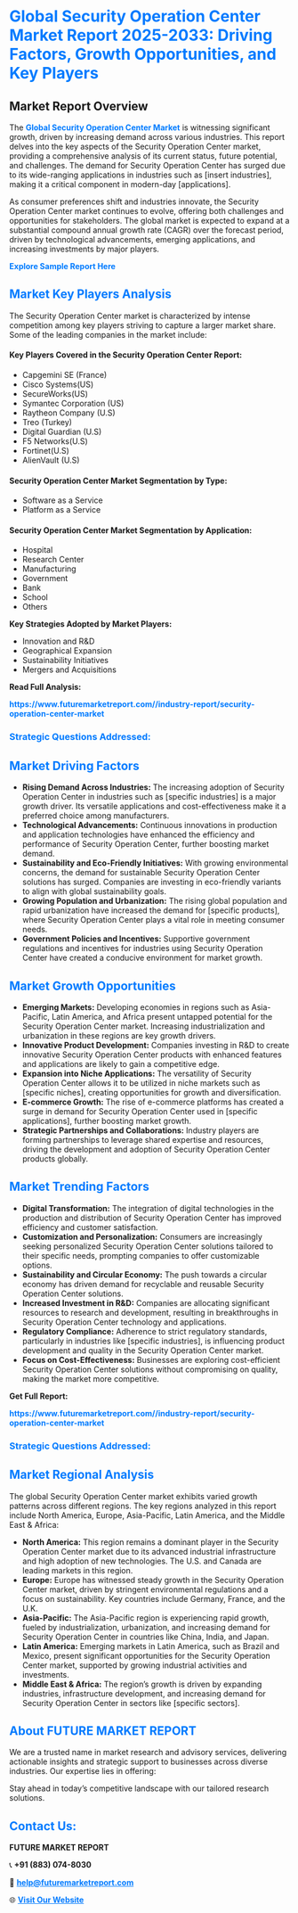<h1 style="color: #007BFF;">Global Security Operation Center Market Report 2025-2033: Driving Factors, Growth Opportunities, and Key Players</h1>

<section id="overview">
<h2>Market Report Overview</h2>
<p>The <a href="https://www.futuremarketreport.com//industry-report/security-operation-center-market" style="color: #007BFF; text-decoration: none;"><strong>Global Security Operation Center Market</strong></a> is witnessing significant growth, driven by increasing demand across various industries. This report delves into the key aspects of the Security Operation Center market, providing a comprehensive analysis of its current status, future potential, and challenges. The demand for Security Operation Center has surged due to its wide-ranging applications in industries such as [insert industries], making it a critical component in modern-day [applications].</p>
<p>As consumer preferences shift and industries innovate, the Security Operation Center market continues to evolve, offering both challenges and opportunities for stakeholders. The global market is expected to expand at a substantial compound annual growth rate (CAGR) over the forecast period, driven by technological advancements, emerging applications, and increasing investments by major players.</p>
</section>

<section id="overview">
<p><a href="https://www.futuremarketreport.com//request-sample/reportId=63029" style="color: #007BFF; text-decoration: none;"><strong>Explore Sample Report Here</strong></a></p>
</section>

<section id="key-players">
<h2 style="color: #007BFF;">Market Key Players Analysis</h2>
<p>The Security Operation Center market is characterized by intense competition among key players striving to capture a larger market share. Some of the leading companies in the market include:</p>
<h4>Key Players Covered in the Security Operation Center Report:</h4>
<ul><li>Capgemini SE (France)</li><li>Cisco Systems(US)</li><li>SecureWorks(US)</li><li>Symantec Corporation (US)</li><li>Raytheon Company (U.S)</li><li>Treo (Turkey)</li><li>Digital Guardian (U.S)</li><li>F5 Networks(U.S)</li><li>Fortinet(U.S)</li><li>AlienVault (U.S)</li></ul>
<h4>Security Operation Center Market Segmentation by Type:</h4>
<ul><li>Software as a Service</li><li>Platform as a Service</li></ul>

<h4>Security Operation Center Market Segmentation by Application:</h4>
<ul><li>Hospital</li><li>Research Center</li><li>Manufacturing</li><li>Government</li><li>Bank</li><li>School</li><li>Others</li></ul>
<p><strong>Key Strategies Adopted by Market Players:</strong></p>
<ul>
<li>Innovation and R&D</li>
<li>Geographical Expansion</li>
<li>Sustainability Initiatives</li>
<li>Mergers and Acquisitions</li>
</ul>
</section>

<section>
<p><strong>Read Full Analysis: </strong></p><a href="https://www.futuremarketreport.com//industry-report/security-operation-center-market" style="color: #007BFF; text-decoration: none;"><strong>https://www.futuremarketreport.com//industry-report/security-operation-center-market</strong></a>
<h3 style="color: #007BFF;">Strategic Questions Addressed:</h3>
</section>

<section id="driving-factors">
<h2 style="color: #007BFF;">Market Driving Factors</h2>
<ul>
<li><strong>Rising Demand Across Industries:</strong> The increasing adoption of Security Operation Center in industries such as [specific industries] is a major growth driver. Its versatile applications and cost-effectiveness make it a preferred choice among manufacturers.</li>
<li><strong>Technological Advancements:</strong> Continuous innovations in production and application technologies have enhanced the efficiency and performance of Security Operation Center, further boosting market demand.</li>
<li><strong>Sustainability and Eco-Friendly Initiatives:</strong> With growing environmental concerns, the demand for sustainable Security Operation Center solutions has surged. Companies are investing in eco-friendly variants to align with global sustainability goals.</li>
<li><strong>Growing Population and Urbanization:</strong> The rising global population and rapid urbanization have increased the demand for [specific products], where Security Operation Center plays a vital role in meeting consumer needs.</li>
<li><strong>Government Policies and Incentives:</strong> Supportive government regulations and incentives for industries using Security Operation Center have created a conducive environment for market growth.</li>
</ul>
</section>

<section id="growth-opportunities">
<h2 style="color: #007BFF;">Market Growth Opportunities</h2>
<ul>
<li><strong>Emerging Markets:</strong> Developing economies in regions such as Asia-Pacific, Latin America, and Africa present untapped potential for the Security Operation Center market. Increasing industrialization and urbanization in these regions are key growth drivers.</li>
<li><strong>Innovative Product Development:</strong> Companies investing in R&D to create innovative Security Operation Center products with enhanced features and applications are likely to gain a competitive edge.</li>
<li><strong>Expansion into Niche Applications:</strong> The versatility of Security Operation Center allows it to be utilized in niche markets such as [specific niches], creating opportunities for growth and diversification.</li>
<li><strong>E-commerce Growth:</strong> The rise of e-commerce platforms has created a surge in demand for Security Operation Center used in [specific applications], further boosting market growth.</li>
<li><strong>Strategic Partnerships and Collaborations:</strong> Industry players are forming partnerships to leverage shared expertise and resources, driving the development and adoption of Security Operation Center products globally.</li>
</ul>
</section>

<section id="trending-factors">
<h2 style="color: #007BFF;">Market Trending Factors</h2>
<ul>
<li><strong>Digital Transformation:</strong> The integration of digital technologies in the production and distribution of Security Operation Center has improved efficiency and customer satisfaction.</li>
<li><strong>Customization and Personalization:</strong> Consumers are increasingly seeking personalized Security Operation Center solutions tailored to their specific needs, prompting companies to offer customizable options.</li>
<li><strong>Sustainability and Circular Economy:</strong> The push towards a circular economy has driven demand for recyclable and reusable Security Operation Center solutions.</li>
<li><strong>Increased Investment in R&D:</strong> Companies are allocating significant resources to research and development, resulting in breakthroughs in Security Operation Center technology and applications.</li>
<li><strong>Regulatory Compliance:</strong> Adherence to strict regulatory standards, particularly in industries like [specific industries], is influencing product development and quality in the Security Operation Center market.</li>
<li><strong>Focus on Cost-Effectiveness:</strong> Businesses are exploring cost-efficient Security Operation Center solutions without compromising on quality, making the market more competitive.</li>
</ul>
</section>

<section>
<p><strong>Get Full Report: </strong></p><a href="https://www.futuremarketreport.com//industry-report/security-operation-center-market" style="color: #007BFF; text-decoration: none;"><strong>https://www.futuremarketreport.com//industry-report/security-operation-center-market</strong></a>
<h3 style="color: #007BFF;">Strategic Questions Addressed:</h3>
</section>


<section id="regional-analysis">
<h2 style="color: #007BFF;">Market Regional Analysis</h2>
<p>The global Security Operation Center market exhibits varied growth patterns across different regions. The key regions analyzed in this report include North America, Europe, Asia-Pacific, Latin America, and the Middle East & Africa:</p>
<ul>
<li><strong>North America:</strong> This region remains a dominant player in the Security Operation Center market due to its advanced industrial infrastructure and high adoption of new technologies. The U.S. and Canada are leading markets in this region.</li>
<li><strong>Europe:</strong> Europe has witnessed steady growth in the Security Operation Center market, driven by stringent environmental regulations and a focus on sustainability. Key countries include Germany, France, and the U.K.</li>
<li><strong>Asia-Pacific:</strong> The Asia-Pacific region is experiencing rapid growth, fueled by industrialization, urbanization, and increasing demand for Security Operation Center in countries like China, India, and Japan.</li>
<li><strong>Latin America:</strong> Emerging markets in Latin America, such as Brazil and Mexico, present significant opportunities for the Security Operation Center market, supported by growing industrial activities and investments.</li>
<li><strong>Middle East & Africa:</strong> The region’s growth is driven by expanding industries, infrastructure development, and increasing demand for Security Operation Center in sectors like [specific sectors].</li>
</ul>
</section>

<footer>
<h2 style="color: #007BFF;">About FUTURE MARKET REPORT</h2>
<p>We are a trusted name in market research and advisory services, delivering actionable insights and strategic support to businesses across diverse industries. Our expertise lies in offering:</p>

<p>Stay ahead in today’s competitive landscape with our tailored research solutions.</p>

<h2 style="color: #007BFF;">Contact Us:</h2>
<p><strong>FUTURE MARKET REPORT</strong></p>
<p>📞 <strong>+91 (883) 074-8030</strong></p>
<p>📧 <strong><a href="mailto:help@futuremarketreport.com" style="color: #007BFF;">help@futuremarketreport.com</a></strong></p>
<p>🌐 <strong><a href="https://www.futuremarketreport.com/" style="color: #007BFF;">Visit Our Website</a></strong></p>
</footer>